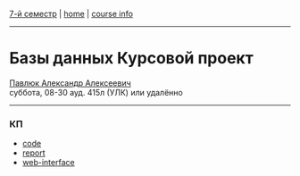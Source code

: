 [7-й семестр](../2021_2022_7_sem.md) | [home](../README.md) | [course info](https://github.com/dKosarevsky/iu7/blob/master/7sem/db.md)
____________________________________
# Базы данных Курсовой проект
[Павлюк Александр Алексеевич](https://www.linkedin.com/in/alexander-pavlyuk-a1695664/) \
суббота, 08-30 ауд. 415л (УЛК) или удалённо

____________________________________
### КП

* [code](https://github.com/dKosarevsky/db_cp)
* [report](https://github.com/dKosarevsky/db_cp/blob/master/postgres/report.pdf)
* [web-interface](https://share.streamlit.io/dkosarevsky/db_cp/app.py)

